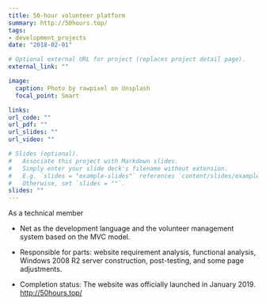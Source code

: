 ```yaml
---
title: 50-hour volunteer platform
summary: http://50hours.top/
tags:
- development_projects
date: "2018-02-01"

# Optional external URL for project (replaces project detail page).
external_link: ""

image:
  caption: Photo by rawpixel on Unsplash
  focal_point: Smart

links:
url_code: ""
url_pdf: ""
url_slides: ""
url_video: ""

# Slides (optional).
#   Associate this project with Markdown slides.
#   Simply enter your slide deck's filename without extension.
#   E.g. `slides = "example-slides"` references `content/slides/example-slides.md`.
#   Otherwise, set `slides = ""`.
slides: ""
---
```

As a technical member

- Net as the development language and the volunteer management system based on the MVC model.

- Responsible for parts: website requirement analysis, functional analysis, Windows 2008 R2 server construction, post-testing, and some page adjustments.

- Completion status: The website was officially launched in January 2019. http://50hours.top/

